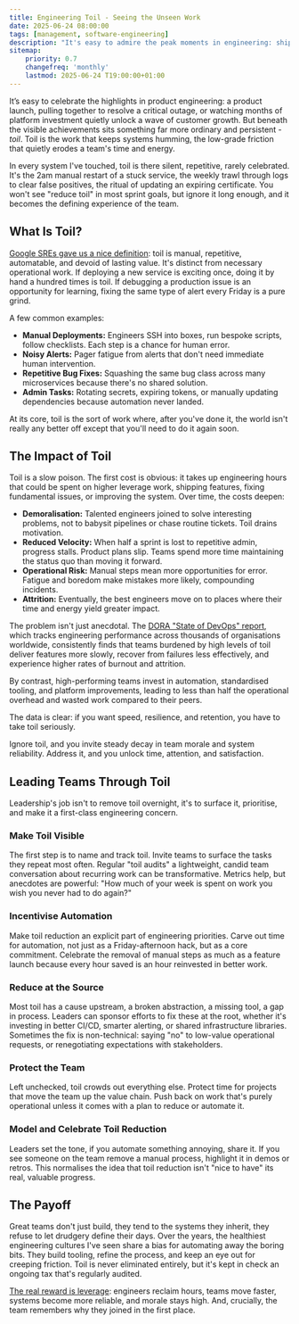 ```yaml
---
title: Engineering Toil - Seeing the Unseen Work
date: 2025-06-24 08:00:00
tags: [management, software-engineering]
description: "It's easy to admire the peak moments in engineering: shipping features, the incident recovery, the burst of innovation after months of foundational work. But beneath the visible achievements sits something far more ordinary and persistent - *toil*. Toil is the work that keeps systems humming, the low-grade friction that quietly erodes a team's time, energy, and, eventually, spirit."
sitemap:
    priority: 0.7
    changefreq: 'monthly'
    lastmod: 2025-06-24 T19:00:00+01:00
---
```


It’s easy to celebrate the highlights in product engineering: a product launch, pulling together to resolve a critical outage, or watching months of platform investment quietly unlock a wave of customer growth. But beneath the visible achievements sits something far more ordinary and persistent - *toil*. Toil is the work that keeps systems humming, the low-grade friction that quietly erodes a team's time and energy.

In every system I've touched, toil is there silent, repetitive, rarely celebrated. It's the 2am manual restart of a stuck service, the weekly trawl through logs to clear false positives, the ritual of updating an expiring certificate. You won't see "reduce toil" in most sprint goals, but ignore it long enough, and it becomes the defining experience of the team.

## What Is Toil?

[Google SREs gave us a nice definition](https://sre.google/sre-book/eliminating-toil/): toil is manual, repetitive, automatable, and devoid of lasting value. It's distinct from necessary operational work. If deploying a new service is exciting once, doing it by hand a hundred times is toil. If debugging a production issue is an opportunity for learning, fixing the same type of alert every Friday is a pure grind.

A few common examples:

- **Manual Deployments:** Engineers SSH into boxes, run bespoke scripts, follow checklists. Each step is a chance for human error.
- **Noisy Alerts:** Pager fatigue from alerts that don't need immediate human intervention.
- **Repetitive Bug Fixes:** Squashing the same bug class across many microservices because there's no shared solution.
- **Admin Tasks:** Rotating secrets, expiring tokens, or manually updating dependencies because automation never landed.

At its core, toil is the sort of work where, after you've done it, the world isn't really any better off except that you'll need to do it again soon.

## The Impact of Toil

Toil is a slow poison. The first cost is obvious: it takes up engineering hours that could be spent on higher leverage work, shipping features, fixing fundamental issues, or improving the system. Over time, the costs deepen:

- **Demoralisation:** Talented engineers joined to solve interesting problems, not to babysit pipelines or chase routine tickets. Toil drains motivation.
- **Reduced Velocity:** When half a sprint is lost to repetitive admin, progress stalls. Product plans slip. Teams spend more time maintaining the status quo than moving it forward.
- **Operational Risk:** Manual steps mean more opportunities for error. Fatigue and boredom make mistakes more likely, compounding incidents.
- **Attrition:** Eventually, the best engineers move on to places where their time and energy yield greater impact.

The problem isn't just anecdotal. The [DORA "State of DevOps" report](https://dora.dev/research/2024/dora-report/?utm_source=chatgpt.com), which tracks engineering performance across thousands of organisations worldwide, consistently finds that teams burdened by high levels of toil deliver features more slowly, recover from failures less effectively, and experience higher rates of burnout and attrition.

By contrast, high-performing teams invest in automation, standardised tooling, and platform improvements, leading to less than half the operational overhead and wasted work compared to their peers.

The data is clear: if you want speed, resilience, and retention, you have to take toil seriously.

Ignore toil, and you invite steady decay in team morale and system reliability. Address it, and you unlock time, attention, and satisfaction.

## Leading Teams Through Toil

Leadership's job isn't to remove toil overnight, it's to surface it, prioritise, and make it a first-class engineering concern.

### Make Toil Visible

The first step is to name and track toil. Invite teams to surface the tasks they repeat most often. Regular "toil audits" a lightweight, candid team conversation about recurring work can be transformative. Metrics help, but anecdotes are powerful: "How much of your week is spent on work you wish you never had to do again?"

### Incentivise Automation

Make toil reduction an explicit part of engineering priorities. Carve out time for automation, not just as a Friday-afternoon hack, but as a core commitment. Celebrate the removal of manual steps as much as a feature launch because every hour saved is an hour reinvested in better work.

### Reduce at the Source

Most toil has a cause upstream, a broken abstraction, a missing tool, a gap in process. Leaders can sponsor efforts to fix these at the root, whether it's investing in better CI/CD, smarter alerting, or shared infrastructure libraries. Sometimes the fix is non-technical: saying "no" to low-value operational requests, or renegotiating expectations with stakeholders.

### Protect the Team

Left unchecked, toil crowds out everything else. Protect time for projects that move the team up the value chain. Push back on work that's purely operational unless it comes with a plan to reduce or automate it.

### Model and Celebrate Toil Reduction

Leaders set the tone, if you automate something annoying, share it. If you see someone on the team remove a manual process, highlight it in demos or retros. This normalises the idea that toil reduction isn't "nice to have" its real, valuable progress.

## The Payoff

Great teams don't just build, they tend to the systems they inherit, they refuse to let drudgery define their days. Over the years, the healthiest engineering cultures I've seen share a bias for automating away the boring bits. They build tooling, refine the process, and keep an eye out for creeping friction. Toil is never eliminated entirely, but it's kept in check an ongoing tax that's regularly audited.

[The real reward is leverage](/doing-leveraged-work): engineers reclaim hours, teams move faster, systems become more reliable, and morale stays high. And, crucially, the team remembers why they joined in the first place.
